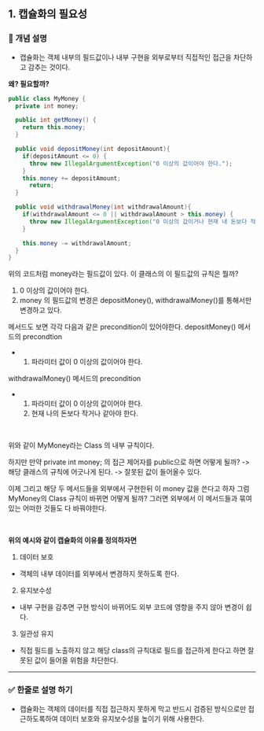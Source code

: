 ## 1. 캡슐화의 필요성

### 🧠 개념 설명
- 캡슐화는 객체 내부의 필드값이나 내부 구현을 외부로부터 직접적인 접근을 차단하고 감추는 것이다.


**왜? 필요할까?**
```java
public class MyMoney {
  private int money;

  public int getMoney() {
    return this.money;
  }

  public void depositMoney(int depositAmount){
    if(depositAmount <= 0) {
      throw new IllegalArgumentException("0 이상의 값이어야 한다.");
    }
    this.money += depositAmount;
      return;
  }

  public void withdrawalMoney(int withdrawalAmount){
    if(withdrawalAmount <= 0 || withdrawalAmount > this.money) {
      throw new IllegalArgumentException("0 이상의 값이거나 현재 내 돈보다 작거나 같아야한다.");
    }

    this.money -= withdrawalAmount;
  }
}
```

위의 코드처럼 money라는 필드값이 있다. 이 클래스의 이 필드값의 규칙은 뭘까? 
1. 0 이상의 값이어야 한다.
2. money 의 필드값의 변경은 depositMoney(), withdrawalMoney()를 통해서만 변경하고 있다.

메서드도 보면 각각 다음과 같은 precondition이 있어야한다.
depositMoney() 메서드의 precondtion 
- 1. 파라미터 값이 0 이상의 값이어야 한다.

withdrawalMoney() 메서드의 precondition
- 1. 파라미터 값이 0 이상의 값이어야 한다.
  2. 현재 나의 돈보다 작거나 같아야 한다.
 
<br/>


위와 같이 MyMoney라는 Class 의 내부 규칙이다.

하지만 만약 private int money; 의 접근 제어자를 public으로 하면 어떻게 될까?
-> 해당 클래스의 규칙에 어긋나게 된다.
-> 잘못된 값이 들어올수 있다.

이제 그리고 해당 두 메서드들을 외부에서 구현한뒤 이 money 값을 쓴다고 하자
그럼 MyMoney의 Class 규칙이 바뀌면 어떻게 될까? 그러면 외부에서 이 메서드들과 묶여 있는 어떠한 것들도 다 바꿔야한다.



<br/>

**위의 예시와 같이 캡슐화의 이유를 정의하자면**


1. 데이터 보호
  - 객체의 내부 데이터를 외부에서 변경하지 못하도록 한다.
2. 유지보수성
  - 내부 구현을 감추면 구현 방식이 바뀌어도 외부 코드에 영향을 주지 않아 변경이 쉽다.
3. 일관성 유지
  - 직접 필드를 노출하지 않고 해당 class의 규칙대로 필드를 접근하게 한다고 하면 잘못된 값이 들어올 위험을 차단한다.


---
### ✅ 한줄로 설명 하기

- 캡슐화는 객체의 데이터를 직접 접근하지 못하게 막고 반드시 검증된 방식으로만 접근하도록하여 데이터 보호와 유지보수성을 높이기 위해 사용한다.
